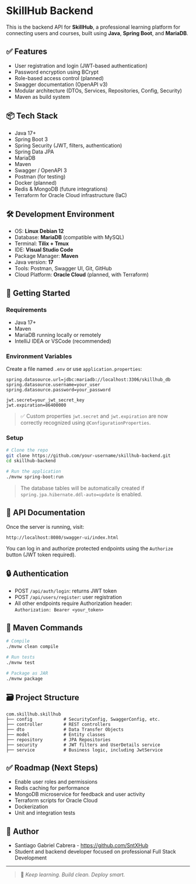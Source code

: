 # SkillHub Backend

This is the backend API for **SkillHub**, a professional learning platform for connecting users and courses, built using **Java**, **Spring Boot**, and **MariaDB**.

## ✅ Features

- User registration and login (JWT-based authentication)
- Password encryption using BCrypt
- Role-based access control (planned)
- Swagger documentation (OpenAPI v3)
- Modular architecture (DTOs, Services, Repositories, Config, Security)
- Maven as build system

## 📦 Tech Stack

- Java 17+
- Spring Boot 3
- Spring Security (JWT, filters, authentication)
- Spring Data JPA
- MariaDB
- Maven
- Swagger / OpenAPI 3
- Postman (for testing)
- Docker (planned)
- Redis & MongoDB (future integrations)
- Terraform for Oracle Cloud infrastructure (IaC)

## 🛠️ Development Environment

- OS: **Linux Debian 12**
- Database: **MariaDB** (compatible with MySQL)
- Terminal: **Tilix + Tmux**
- IDE: **Visual Studio Code**
- Package Manager: **Maven**
- Java version: **17**
- Tools: Postman, Swagger UI, Git, GitHub
- Cloud Platform: **Oracle Cloud** (planned, with Terraform)

## 🚀 Getting Started

### Requirements

- Java 17+
- Maven
- MariaDB running locally or remotely
- IntelliJ IDEA or VSCode (recommended)

### Environment Variables

Create a file named `.env` or use `application.properties`:

```properties
spring.datasource.url=jdbc:mariadb://localhost:3306/skillhub_db
spring.datasource.username=your_user
spring.datasource.password=your_password

jwt.secret=your_jwt_secret_key
jwt.expiration=86400000
```

> ✅ Custom properties `jwt.secret` and `jwt.expiration` are now correctly recognized using `@ConfigurationProperties`.

### Setup

```bash
# Clone the repo
git clone https://github.com/your-username/skillhub-backend.git
cd skillhub-backend

# Run the application
./mvnw spring-boot:run
```

> The database tables will be automatically created if `spring.jpa.hibernate.ddl-auto=update` is enabled.

## 📑 API Documentation

Once the server is running, visit:

```
http://localhost:8080/swagger-ui/index.html
```

You can log in and authorize protected endpoints using the `Authorize` button (JWT token required).

## 🔒 Authentication

- POST `/api/auth/login`: returns JWT token
- POST `/api/users/register`: user registration
- All other endpoints require Authorization header:  
  `Authorization: Bearer <your_token>`

## 🔧 Maven Commands

```bash
# Compile
./mvnw clean compile

# Run tests
./mvnw test

# Package as JAR
./mvnw package
```

## 🗃️ Project Structure

```
com.skillhub.skillhub
├── config            # SecurityConfig, SwaggerConfig, etc.
├── controller        # REST controllers
├── dto               # Data Transfer Objects
├── model             # Entity classes
├── repository        # JPA Repositories
├── security          # JWT filters and UserDetails service
├── service           # Business logic, including JwtService
```

## ✅ Roadmap (Next Steps)

- Enable user roles and permissions
- Redis caching for performance
- MongoDB microservice for feedback and user activity
- Terraform scripts for Oracle Cloud
- Dockerization
- Unit and integration tests

## 👤 Author

- Santiago Gabriel Cabrera - https://github.com/SntXHub
- Student and backend developer focused on professional Full Stack Development

---

> 🧠 *Keep learning. Build clean. Deploy smart.*